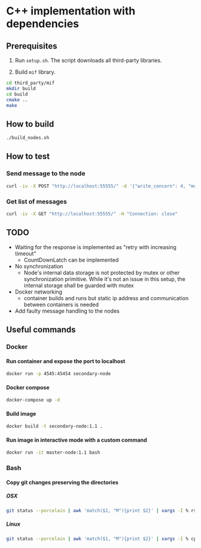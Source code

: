 # C++ implementation with dependencies

## Prerequisites

1. Run `setup.sh`. The script downloads all third-party libraries.

2. Build `mif` library.

```bash
cd third_party/mif
mkdir build
cd build
cmake ..
make
```

## How to build

```bash
./build_nodes.sh
```

## How to test

### Send message to the node

```bash
curl -iv -X POST "http://localhost:55555/" -d '{"write_concern": 4, "message": "my cool text message"}' -H "Connection: close"
```

### Get list of messages

```bash
curl -iv -X GET "http://localhost:55555/" -H "Connection: close"
```

## TODO

- Waiting for the response is implemented as "retry with increasing timeout"
  - CountDownLatch can be implemented
- No synchronization
  - Node's internal data storage is not protected by mutex or other synchronization primitive. While it's not an issue in this setup, the internal storage shall be guarded with mutex
- Docker networking
  - container builds and runs but static ip address and communication between containers is needed
- Add faulty message handling to the nodes

## Useful commands

### Docker

#### Run container and expose the port to localhost

```bash
docker run -p 4545:45454 secondary-node
```

#### Docker compose

```bash
docker-compose up -d
```

#### Build image

```bash
docker build -t secondary-node:1.1 .
```

#### Run image in interactive mode with a custom command

```bash
docker run -it master-node:1.1 bash
```

### Bash

#### Copy git changes preserving the directories

##### OSX

```bash
git status --porcelain | awk 'match($1, "M"){print $2}' | xargs -I % rsync -R % 
```

##### Linux

```bash
git status --porcelain | awk 'match($1, "M"){print $2}' | xargs -I % cp --parents % target/
```
